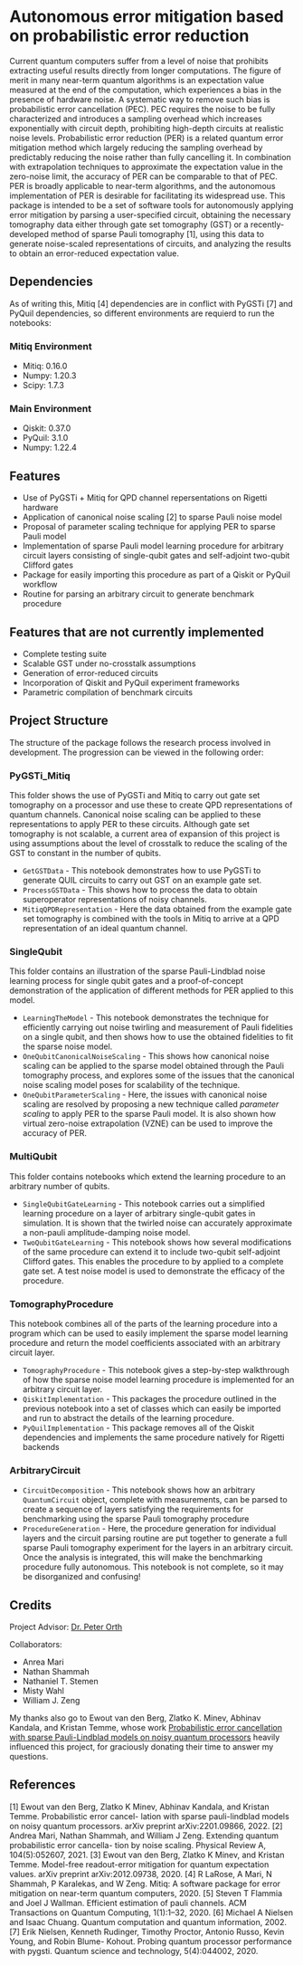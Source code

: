 # Autonomous error mitigation based on probabilistic error reduction

Current quantum computers suffer from a level of noise that prohibits extracting useful results directly from longer computations. The figure of merit in many near-term quantum algorithms is an expectation value measured at the end of the computation, which experiences a bias in the presence of hardware noise. A systematic way to remove such bias is probabilistic error cancellation (PEC). PEC requires the noise to be fully characterized and introduces a sampling overhead which increases exponentially with circuit depth, prohibiting high-depth circuits at realistic noise levels. 
Probabilistic error reduction (PER) is a related quantum error mitigation method which largely reducing the sampling overhead by predictably reducing the noise rather than fully cancelling it. In combination with extrapolation techniques to approximate the expectation value in the zero-noise limit, the accuracy of PER can be comparable to that of PEC. PER is broadly applicable to near-term algorithms, and the autonomous implementation of PER is desirable for facilitating its widespread use. This package is intended to be a set of software tools for autonomously applying error mitigation by parsing a user-specified circuit, obtaining the necessary tomography data either through gate set tomography (GST) or a recently-developed method of sparse Pauli tomography [1], using this data to generate noise-scaled representations of circuits, and analyzing the results to obtain an error-reduced expectation value.

## Dependencies
As of writing this, Mitiq [4] dependencies are in conflict with PyGSTi [7] and PyQuil dependencies, so different environments are requierd to run the notebooks:
### Mitiq Environment
* Mitiq: 0.16.0
* Numpy: 1.20.3
* Scipy: 1.7.3
### Main Environment
* Qiskit: 0.37.0
* PyQuil: 3.1.0
* Numpy: 1.22.4

## Features
* Use of PyGSTi + Mitiq for QPD channel repersentations on Rigetti hardware
* Application of canonical noise scaling [2] to sparse Pauli noise model
* Proposal of parameter scaling technique for applying PER to sparse Pauli model
* Implementation of sparse Pauli model learning procedure for arbitrary circuit layers consisting of single-qubit gates and self-adjoint two-qubit Clifford gates
* Package for easily importing this procedure as part of a Qiskit or PyQuil workflow
* Routine for parsing an arbitrary circuit to generate benchmark procedure

## Features that are not currently implemented
* Complete testing suite
* Scalable GST under no-crosstalk assumptions
* Generation of error-reduced circuits
* Incorporation of Qiskit and PyQuil experiment frameworks
* Parametric compilation of benchmark circuits

## Project Structure
The structure of the package follows the research process involved in development. The progression can be viewed in the following order:

### PyGSTi_Mitiq
This folder shows the use of PyGSTi and Mitiq to carry out gate set tomography on a processor and use these to create QPD representations of quantum channels. Canonical noise scaling can be applied to these representations to apply PER to these circuits. Although gate set tomography is not scalable, a current area of expansion of this project is using assumptions about the level of crosstalk to reduce the scaling of the GST to constant in the number of qubits.
* `GetGSTData` - This notebook demonstrates how to use PyGSTi to generate QUIL circuits to carry out GST on an example gate set.
* `ProcessGSTData` - This shows how to process the data to obtain superoperator representations of noisy channels.
* `MitiqQPDRepresentation` - Here the data obtained from the example gate set tomography is combined with the tools in Mitiq to arrive at a QPD representation of an ideal quantum channel.

### SingleQubit
This folder contains an illustration of the sparse Pauli-Lindblad noise learning process for single qubit gates and a proof-of-concept demonstration of the application of different methods for PER applied to this model.
* `LearningTheModel` - This notebook demonstrates the technique for efficiently carrying out noise twirling and measurement of Pauli fidelities on a single qubit, and then shows how to use the obtained fidelities to fit the sparse noise model.
* `OneQubitCanonicalNoiseScaling` - This shows how canonical noise scaling can be applied to the sparse model obtained through the Pauli tomography process, and explores some of the issues that the canonical noise scaling model poses for scalability of the technique.
* `OneQubitParameterScaling` - Here, the issues with canonical noise scaling are resolved by proposing a new technique called *parameter scaling* to apply PER to the sparse Pauli model. It is also shown how virtual zero-noise extrapolation (VZNE) can be used to improve the accuracy of PER.

### MultiQubit
This folder contains notebooks which extend the learning procedure to an arbitrary number of qubits.
* `SingleQubitGateLearning` - This notebook carries out a simplified learning procedure on a layer of arbitrary single-qubit gates in simulation. It is shown that the twirled noise can accurately approximate a non-pauli amplitude-damping noise model.
* `TwoQubitGateLearning` - This notebook shows how several modifications of the same procedure can extend it to include two-qubit self-adjoint Clifford gates. This enables the procedure to by applied to a complete gate set. A test noise model is used to demonstrate the efficacy of the procedure.

### TomographyProcedure
This notebook combines all of the parts of the learning procedure into a program which can be used to easily implement the sparse model learning procedure and return the model coefficients associated with an arbitrary circuit layer.
* `TomographyProcedure` - This notebook gives a step-by-step walkthrough of how the sparse noise model learning procedure is implemented for an arbitrary circuit layer.
* `QiskitImplementation` - This packages the procedure outlined in the previous notebook into a set of classes which can easily be imported and run to abstract the details of the learning procedure.
* `PyQuilImplementation` - This package removes all of the Qiskit dependencies and implements the same procedure natively for Rigetti backends

### ArbitraryCircuit

* `CircuitDecomposition` - This notebook shows how an arbitrary `QuantumCircuit` object, complete with measurements, can be parsed to create a sequence of layers satisfying the requirements for benchmarking using the sparse Pauli tomography procedure
* `ProcedureGeneration` - Here, the procedure generation for individual layers and the circuit parsing routine are put together to generate a full sparse Pauli tomography experiment for the layers in an arbitrary circuit. Once the analysis is integrated, this will make the benchmarking procedure fully autonomous. This notebook is not complete, so it may be disorganized and confusing!

## Credits
Project Advisor: [Dr. Peter Orth](https://faculty.sites.iastate.edu/porth/)

Collaborators:
* Anrea Mari
* Nathan Shammah
* Nathaniel T. Stemen
* Misty Wahl
* William J. Zeng

My thanks also go to Ewout van den Berg, Zlatko K. Minev, Abhinav Kandala, and Kristan Temme, whose work [Probabilistic error cancellation with sparse Pauli-Lindblad models on noisy quantum processors](https://arxiv.org/abs/2201.09866) heavily influenced this project, for graciously donating their time to answer my questions.

## References
[1] Ewout van den Berg, Zlatko K Minev, Abhinav Kandala, and Kristan Temme. Probabilistic error cancel-
lation with sparse pauli-lindblad models on noisy quantum processors. arXiv preprint arXiv:2201.09866,
2022.
[2] Andrea Mari, Nathan Shammah, and William J Zeng. Extending quantum probabilistic error cancella-
tion by noise scaling. Physical Review A, 104(5):052607, 2021.
[3] Ewout van den Berg, Zlatko K Minev, and Kristan Temme. Model-free readout-error mitigation for
quantum expectation values. arXiv preprint arXiv:2012.09738, 2020.
[4] R LaRose, A Mari, N Shammah, P Karalekas, and W Zeng. Mitiq: A software package for error
mitigation on near-term quantum computers, 2020.
[5] Steven T Flammia and Joel J Wallman. Efficient estimation of pauli channels. ACM Transactions on
Quantum Computing, 1(1):1–32, 2020.
[6] Michael A Nielsen and Isaac Chuang. Quantum computation and quantum information, 2002.
[7] Erik Nielsen, Kenneth Rudinger, Timothy Proctor, Antonio Russo, Kevin Young, and Robin Blume-
Kohout. Probing quantum processor performance with pygsti. Quantum science and technology,
5(4):044002, 2020.
